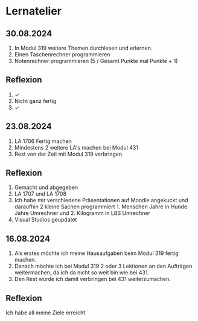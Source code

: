 # Lernatelier

## 30.08.2024

1. In Modul 319 weitere Themen durchlesen und erlernen.
2. Einen Taschenrechner programmieren
3. Notenrechner programmieren (5 / Gesamt Punkte mal Punkte + 1)

## Reflexion
1. ✓
2. Nicht ganz fertig
3. ✓

## 23.08.2024

1. LA 1706 Fertig machen
2. Mindestens 2 weitere LA's machen bei Modul 431
3. Rest von der Zeit mit Modul 319 verbringen

## Reflexion

1. Gemacht und abgegeben
2. LA 1707 und LA 1708
3. Ich habe mir verschiedene Präsentationen auf Moodle angekuckt und daraufhin 2 kleine Sachen programmiert 1. Menschen Jahre in Hunde Jahre Umrechner und 2. Kilogramm in LBS Umrechner
4. Visual Studios geupdatet

## 16.08.2024

1. Als erstes möchte ich meine Hausaufgaben beim Modul 319 fertig machen.
2. Danach möchte ich bei Modul 319 2 oder 3 Lektionen an den Aufträgen weitermachen, da ich da nicht so weit bin wie bei 431.
3. Den Rest würde ich damit verbringen bei 431 weiterzumachen.

## Reflexion
Ich habe all meine Ziele erreicht
